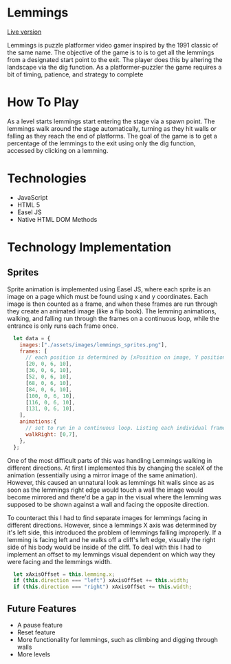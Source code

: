 # Lemmings

[Live version][live]

[live]: https://yradchen.github.io/lemmings/

Lemmings is puzzle platformer video gamer inspired by the 1991 classic of the same name. The objective of the game is to is to get all the lemmings from a designated start point to the exit. The player does this by altering the landscape via the dig function. As a platformer-puzzler the game requires a bit of timing, patience, and strategy to complete


# How To Play

As a level starts lemmings start entering the stage via a spawn point. The lemmings walk around the stage automatically, turning as they hit walls or falling as they reach the end of platforms. The goal of the game is to get a percentage of the lemmings to the exit using only the dig function, accessed by clicking on a lemming.

# Technologies

* JavaScript
* HTML 5
* Easel JS
* Native HTML DOM Methods



# Technology Implementation


## Sprites

Sprite animation is implemented using Easel JS, where each sprite is an image on a page which must be found using x and y coordinates. Each image is then counted as a frame, and when these frames are run through they create an animated image (like a flip book). The lemming animations, walking, and falling run through the frames on a continuous loop, while the entrance is only runs each frame once.

```javascript
  let data = {
    images:["./assets/images/lemmings_sprites.png"],
    frames: [
      // each position is determined by [xPosition on image, Y position on image, height, width]
      [20, 0, 6, 10],
      [36, 0, 6, 10],
      [52, 0, 6, 10],
      [68, 0, 6, 10],
      [84, 0, 6, 10],
      [100, 0, 6, 10],
      [116, 0, 6, 10],
      [131, 0, 6, 10],
    ],
    animations:{
      // set to run in a continuous loop. Listing each individual frame and having next: false here would only make the animation run once.
      walkRight: [0,7],
    },
  };
```

One of the most difficult parts of this was handling Lemmings walking in different directions. At first I implemented this by changing the scaleX of the animation (essentially using a mirror image of the same animation). However, this caused an unnatural look as lemmings hit walls since as as soon as the lemmings right edge would touch a wall the image would become mirrored and there'd be a gap in the visual where the lemming was supposed to be shown against a wall and facing the opposite direction.

To counteract this I had to find separate images for lemmings facing in different directions. However, since a lemmings X axis was determined by it's left side, this introduced the problem of lemmings falling improperly. If a lemming is facing left and he walks off a cliff's left edge, visually the right side of his body would be inside of the cliff. To deal with this I had to implement an offset to my lemmings visual dependent on which way they were facing and the lemmings width.

```javascript
  let xAxisOffset = this.lemming.x;
  if (this.direction === "left") xAxisOffSet += this.width;
  if (this.direction === "right") xAxisOffSet += this.width;
```

## Future Features

* A pause feature
* Reset feature
* More functionality for lemmings, such as climbing and digging through walls
* More levels
